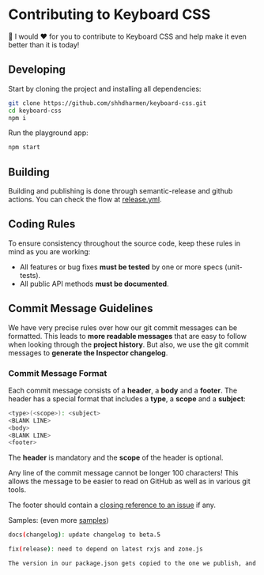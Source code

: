 # Contributing to Keyboard CSS

🙏 I would ❤️ for you to contribute to Keyboard CSS and help make it even better than it is today!

## Developing

Start by cloning the project and installing all dependencies:

```bash
git clone https://github.com/shhdharmen/keyboard-css.git
cd keyboard-css
npm i
```

Run the playground app:

```bash
npm start
```

## Building

Building and publishing is done through semantic-release and github actions. You can check the flow at [release.yml](./.github/workflows/release.yml).

<!-- markdownlint-disable -->
## <a name="rules"></a> Coding Rules
<!-- markdownlint-restore -->

To ensure consistency throughout the source code, keep these rules in mind as you are working:

- All features or bug fixes **must be tested** by one or more specs (unit-tests).
- All public API methods **must be documented**.

<!-- markdownlint-disable -->
## <a name="commit"></a> Commit Message Guidelines
<!-- markdownlint-restore -->

We have very precise rules over how our git commit messages can be formatted. This leads to **more
readable messages** that are easy to follow when looking through the **project history**. But also,
we use the git commit messages to **generate the Inspector changelog**.

### Commit Message Format

Each commit message consists of a **header**, a **body** and a **footer**. The header has a special
format that includes a **type**, a **scope** and a **subject**:

```bash
<type>(<scope>): <subject>
<BLANK LINE>
<body>
<BLANK LINE>
<footer>
```

The **header** is mandatory and the **scope** of the header is optional.

Any line of the commit message cannot be longer 100 characters! This allows the message to be easier
to read on GitHub as well as in various git tools.

The footer should contain a [closing reference to an issue](https://help.github.com/articles/closing-issues-via-commit-messages/) if any.

Samples: (even more [samples](https://github.com/angular/angular/commits/master))

```bash
docs(changelog): update changelog to beta.5
```

```bash
fix(release): need to depend on latest rxjs and zone.js

The version in our package.json gets copied to the one we publish, and users need the latest of these.
```
